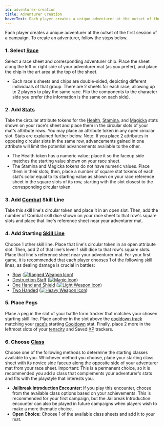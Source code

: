 ```yaml
---
id: adventurer-creation
title: Adventurer Creation
hoverText: Each player creates a unique adventurer at the outset of the first session of a campaign.
---
```


Each player creates a unique adventurer at the outset of the first session of a campaign. To create an adventurer, follow the steps below.

### 1. Select [Race](/docs/adventurer/races/index)

Select a race sheet and corresponding adventurer chip. Place the sheet along the left or right side of your adventurer mat (as you prefer), and place the chip in the art area at the top of the sheet.

- Each race's sheets and chips are double-sided, depicting different individuals of that group. There are 2 sheets for each race, allowing up to 2 players to play the same race. Flip the components to the character side you prefer (the information is the same on each side).

### 2. Add [Stats](/docs/adventurer/stats/)

Take the circular attribute tokens for the [Health](/docs/adventurer/stats/health), [Stamina](/docs/adventurer/stats/stamina), and [Magicka](/docs/adventurer/stats/magicka) stats shown on your race's sheet and place them in the circular slots of your mat's attribute rows. You may place an attribute token in any open circular slot. Stats are explained further below. Note: If you place 2 attributes in opposing circular slots in the same row, advancements gained in one attribute will limit the potential advancements available to the other.

- The Health token has a numeric value; place it so the faceup side matches the starting value shown on your race sheet.
- The Stamina and Magicka tokens do not have numeric values. Place them in their slots; then, place a number of square stat tokens of each stat's color equal to its starting value as shown on your race reference sheet in the square slots of its row, starting with the slot closest to the corresponding circular token.

### 3. Add [Combat](/docs/adventurer/skill-lines/warrior/combat) Skill Line

Take this skill line's circular token and place it in an open slot. Then, add the number of Combat skill dice shown on your race sheet to that row's square slots and place that line's reference sheet near your adventurer mat.

### 4. Add Starting [Skill Line](/docs/adventurer/skill-lines/index)

Choose 1 other skill line. Place that line's circular token in an open attribute slot. Then, add 2 of that line's level 1 skill dice to that row's square slots. Place that line's reference sheet near your adventurer mat. For your first game, it is recommended that each player chooses 1 of the following skill lines, as dealing damage is crucial in battles:

- [Bow](/docs/adventurer/skill-lines/warrior/bow) ([<img src="/icons/ranged-weapon.svg" alt="Ranged Weapon Icon" className="icon-svg" />](/docs/battles/battle-forms/ranged-weapon))
- [Destruction Staff](/docs/adventurer/skill-lines/mage/destruction-staff) ([<img src="/icons/magic.svg" alt="Magic Icon" className="icon-svg" />](/docs/battles/battle-forms/magic))
- [One Hand and Shield](/docs/adventurer/skill-lines/warrior/one-hand-and-shield) ([<img src="/icons/light-weapon.svg" alt="Light Weapon Icon" className="icon-svg" />](/docs/battles/battle-forms/light-weapon))
- [Two Handed](/docs/adventurer/skill-lines/warrior/two-handed) ([<img src="/icons/heavy-weapon.svg" alt="Heavy Weapon Icon" className="icon-svg" />](/docs/battles/battle-forms/heavy-weapon))

### 5. Place Pegs

Place a peg in the slot of your battle form tracker that matches your chosen starting skill line. Place another in the slot above the [cooldown track](/docs/glossary/cooldown-track) matching your [race's](/docs/adventurer/races/index) starting [Cooldown](/docs/adventurer/stats/cooldown) stat. Finally, place 2 more in the leftmost slots of your [tenacity](/docs/glossary/tenacity) and Saved [XP](/docs/glossary/xp) trackers.

### 6. Choose [Class](/docs/adventurer/classes/index)

Choose one of the following methods to determine the starting classes available to you. Whichever method you choose, place your starting class sheet with its novice side faceup along the opposite side of your adventurer mat from your race sheet. Important: This is a permanent choice, so it is recommended you add a class that complements your adventurer's stats and fits with the playstyle that interests you.

- **Jailbreak Introduction Encounter:** If you play this encounter, choose from the available class options based on your achievements. This is recommended for your first campaign, but the Jailbreak Introduction encounter can also be played in future campaigns when players wish to make a more thematic choice.
- **Open Choice:** Choose 1 of the available class sheets and add it to your mat.
